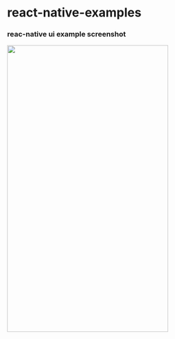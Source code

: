 # react-native-examples
### reac-native ui example screenshot
<img src="https://cloud.githubusercontent.com/assets/20742169/25536747/e4ae06ca-2c09-11e7-9d0c-495ebd55fda4.png" width="375" height="667" >
